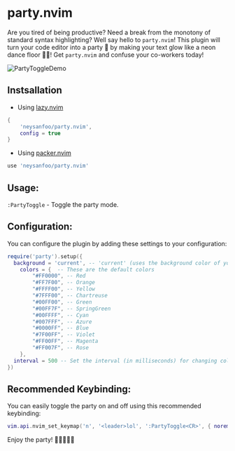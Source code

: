 # party.nvim

Are you tired of being productive? Need a break from the monotony of standard syntax highlighting? Well say hello to `party.nvim`! This plugin will turn your code editor into a party 🎉 by making your text glow like a neon dance floor 🕺💃! Get `party.nvim` and confuse your co-workers today!

![PartyToggleDemo](https://github.com/neysanfoo/party.nvim/assets/20664939/e93cf4a0-31de-468c-a852-2ea970baa510)

## Instsallation

- Using [lazy.nvim](https://github.com/folke/lazy.nvim)
```lua
{
    'neysanfoo/party.nvim',
    config = true
}
```

- Using [packer.nvim](https://github.com/wbthomason/packer.nvim)

```lua
use 'neysanfoo/party.nvim'
```

## Usage:

`:PartyToggle` - Toggle the party mode.

## Configuration:

You can configure the plugin by adding these settings to your configuration:

```lua
require('party').setup({
  background = 'current', -- 'current' (uses the background color of your current colorscheme) or 'default' (uses default Neovim background color)
	colors = {  -- These are the default colors
		"#FF0000", -- Red
		"#FF7F00", -- Orange
		"#FFFF00", -- Yellow
		"#7FFF00", -- Chartreuse
		"#00FF00", -- Green
		"#00FF7F", -- SpringGreen
		"#00FFFF", -- Cyan
		"#007FFF", -- Azure
		"#0000FF", -- Blue
		"#7F00FF", -- Violet
		"#FF00FF", -- Magenta
		"#FF007F", -- Rose
	},
  interval = 500 -- Set the interval (in milliseconds) for changing colors. Lowest possible value is 200.
})
```

## Recommended Keybinding:

You can easily toggle the party on and off using this recommended keybinding:

```lua
vim.api.nvim_set_keymap('n', '<leader>lol', ':PartyToggle<CR>', { noremap = true, silent = true })
```


Enjoy the party! 🎉🌈🕺💃🎶
